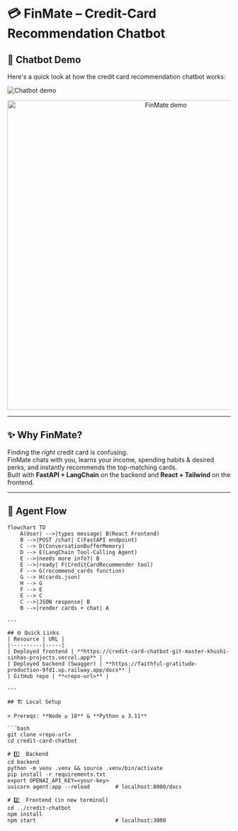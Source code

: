 # 💳 FinMate – Credit-Card Recommendation Chatbot

## 💬 Chatbot Demo

Here's a quick look at how the credit card recommendation chatbot works:

![Chatbot demo](backend/chatbot-demo.gif)
<p align="center">
  <img src="docs/demo.gif" width="700" alt="FinMate demo">
</p>

---

## ✨ Why FinMate?

Finding the *right* credit card is confusing.  
FinMate chats with you, learns your income, spending habits & desired perks, and instantly recommends the top-matching cards.  
Built with **FastAPI + LangChain** on the backend and **React + Tailwind** on the frontend.

---

## 🧠 Agent Flow

```mermaid
flowchart TD
    A(User) -->|types message| B(React Frontend)
    B -->|POST /chat| C(FastAPI endpoint)
    C --> D(ConversationBufferMemory)
    D --> E(LangChain Tool-Calling Agent)
    E -->|needs more info?| B
    E -->|ready| F(CreditCardRecommender tool)
    F --> G(recommend_cards function)
    G --> H(cards.json)
    H --> G
    F --> E
    E --> C
    C -->|JSON response| B
    B -->|render cards + chat| A

---

## 🌐 Quick Links
| Resource | URL |
|----------|-----|
| Deployed frontend | **https://credit-card-chatbot-git-master-khushi-sinhas-projects.vercel.app** |
| Deployed backend (Swagger) | **https://faithful-gratitude-production-9fd1.up.railway.app/docs** |
| GitHub repo | **<repo-url>** |

---

## 🏗 Local Setup

> Prereqs: **Node ≥ 18** & **Python ≥ 3.11**

```bash
git clone <repo-url>
cd credit-card-chatbot

# 1️⃣  Backend
cd backend
python -m venv .venv && source .venv/bin/activate
pip install -r requirements.txt
export OPENAI_API_KEY=<your-key>
uvicorn agent:app --reload        # localhost:8000/docs

# 2️⃣  Frontend (in new terminal)
cd ../credit-chatbot
npm install
npm start                         # localhost:3000
